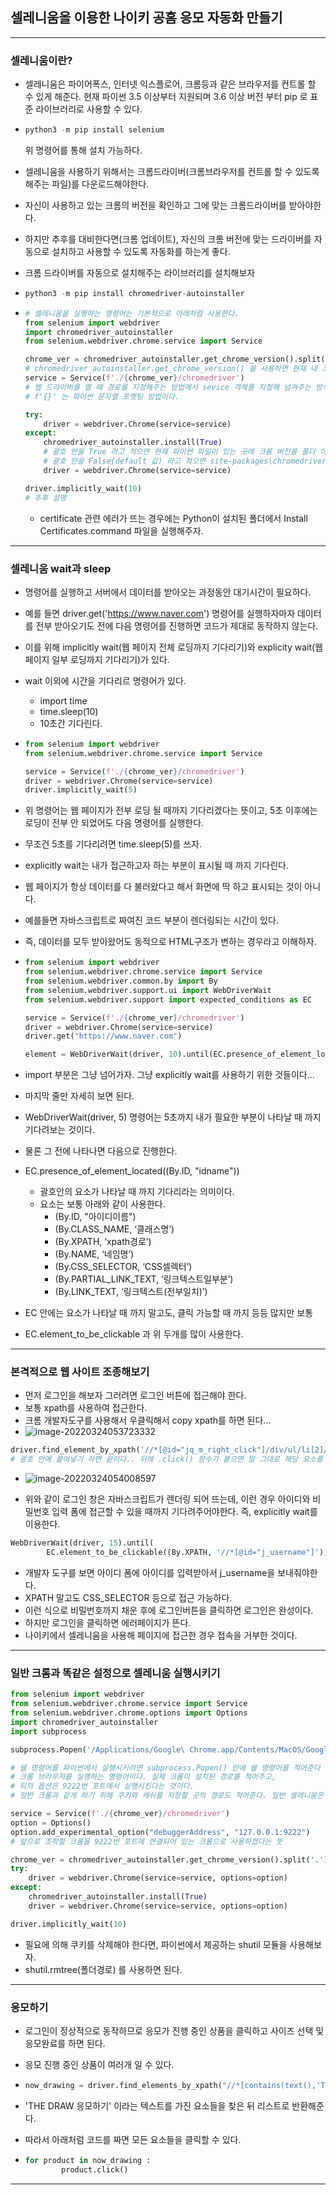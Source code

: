 ## 셀레니움을 이용한 나이키 공홈 응모 자동화 만들기

---

### 셀레니움이란?

- 셀레니움은 파이어폭스, 인터넷 익스플로어, 크롬등과 같은 브라우저를 컨트롤 할 수 있게 해준다. 현재 파이썬 3.5 이상부터 지원되며 3.6 이상 버전 부터 pip 로 표준 라이브러리로 사용할 수 있다.

- ```python
  python3 -m pip install selenium
  ```

  위 명령어를 통해 설치 가능하다.

- 셀레니움을 사용하기 위해서는 크롬드라이버(크롬브라우저를 컨트롤 할 수 있도록 해주는 파일)를 다운로드해야한다.

- 자신이 사용하고 있는 크롬의 버전을 확인하고 그에 맞는 크롬드라이버를 받아야한다.

- 하지만 추후를 대비한다면(크롬 업데이트), 자신의 크롬 버전에 맞는 드라이버를 자동으로 설치하고 사용할 수 있도록 자동화를 하는게 좋다.

- 크롬 드라이버를 자동으로 설치해주는 라이브러리를 설치해보자

- ```python
  python3 -m pip install chromedriver-autoinstaller
  ```

- ```python
  # 셀레니움을 실행하는 명령어는 기본적으로 아래처럼 사용한다.
  from selenium import webdriver
  import chromedriver_autoinstaller
  from selenium.webdriver.chrome.service import Service
  
  chrome_ver = chromedriver_autoinstaller.get_chrome_version().split('.')[0]  
  # chromedriver_autoinstaller.get_chrome_version() 을 사용하면 현재 내 크롬 버전을 string으로 return한다.
  service = Service(f'./{chrome_ver}/chromedriver')
  # 웹 드라이버를 열 때 경로를 지정해주는 방법에서 sevice 객체를 지정해 넘겨주는 방식을 권장하도록 바뀌었다. 따라서 위처럼 드라이버가 위치된 경로를 지정해준다.
  # f'{}' 는 파이썬 문자열 포맷팅 방법이다.
  
  try:
      driver = webdriver.Chrome(service=service)  
  except:
      chromedriver_autoinstaller.install(True)
      # 괄호 안을 True 라고 적으면 현재 파이썬 파일이 있는 곳에 크롬 버전을 폴더 이름으로 하여 크롬드라이버가 그 안에 저장된다.
      # 괄호 안을 False(default 값) 라고 적으면 site-packages\chromedriver_autoinstaller 폴더에 크롬 버전을 폴더명으로 하여 크롬드라이버가 그 안에 설치된다. (which python3 으로 python3 이 저장된 위치를 알 수 있다.)
      driver = webdriver.Chrome(service=service)
  
  driver.implicitly_wait(10)
  # 추후 설명
  ```
  
  - certificate 관련 에러가 뜨는 경우에는 Python이 설치된 폴더에서 Install Certificates.command 파일을 실행해주자.

---

### 셀레니움 wait과 sleep

- 명령어를 실행하고 서버에서 데이터를 받아오는 과정동안 대기시간이 필요하다.

- 예를 들면 driver.get('https://www.naver.com') 명령어를 실행하자마자 데이터를 전부 받아오기도 전에 다음 명령어를 진행하면 코드가 제대로 동작하지 않는다.

- 이를 위해 implicitly wait(웹 페이지 전체 로딩까지 기다리기)와 explicity wait(웹 페이지 일부 로딩까지 기다리기)가 있다.

- wait 이외에 시간을 기다리르 명령어가 있다.

  - import time
  - time.sleep(10)
  - 10초간 기다린다.

- ```python
  from selenium import webdriver
  from selenium.webdriver.chrome.service import Service
  
  service = Service(f'./{chrome_ver}/chromedriver')
  driver = webdriver.Chrome(service=service)
  driver.implicitly_wait(5)
  ```
  
- 위 명령어는 웹 페이지가 전부 로딩 될 때까지 기다리겠다는 뜻이고, 5초 이후에는 로딩이 전부 안 되었어도 다음 명령어를 실행한다.

- 무조건 5초를 기다리려면 time.sleep(5)를 쓰자.

- explicitly wait는 내가 접근하고자 하는 부분이 표시될 때 까지 기다린다.

- 웹 페이지가 항상 데이터를 다 불러왔다고 해서 화면에 딱 하고 표시되는 것이 아니다.

- 예를들면 자바스크립트로 짜여진 코드 부분이 렌더링되는 시간이 있다.

- 즉, 데이터를 모두 받아왔어도 동적으로 HTML구조가 변하는 경우라고 이해하자.

- ```python
  from selenium import webdriver
  from selenium.webdriver.chrome.service import Service
  from selenium.webdriver.common.by import By
  from selenium.webdriver.support.ui import WebDriverWait
  from selenium.webdriver.support import expected_conditions as EC
  
  service = Service(f'./{chrome_ver}/chromedriver')
  driver = webdriver.Chrome(service=service)
  driver.get("https://www.naver.com")
  
  element = WebDriverWait(driver, 10).until(EC.presence_of_element_located((By.ID, "idname")))
  ```
  
- import 부분은 그냥 넘어가자. 그냥 explicitly wait를 사용하기 위한 것들이다...

- 마지막 줄만 자세히 보면 된다.

- WebDriverWait(driver, 5) 명령어는 5초까지 내가 필요한 부분이 나타날 때 까지 기다려보는 것이다.

- 물론 그 전에 나타나면 다음으로 진행한다.

- EC.presence_of_element_located((By.ID, "idname"))

  - 괄호안의 요소가 나타날 때 까지 기다리라는 의미이다.
  - 요소는 보통 아래와 같이 사용한다.
    - (By.ID, "아이디이름")
    - (By.CLASS_NAME, ‘클래스명’)
    - (By.XPATH, ‘xpath경로’)
    - (By.NAME, ‘네임명’)
    - (By.CSS_SELECTOR, ‘CSS셀렉터’)
    - (By.PARTIAL_LINK_TEXT, ‘링크텍스트일부분’)
    - (By.LINK_TEXT, ‘링크텍스트(전부일치)’)

- EC 안에는 요소가 나타날 때 까지 말고도, 클릭 가능할 때 까지 등등 많지만 보통
- EC.element_to_be_clickable 과 위 두개를 많이 사용한다.

---

### 본격적으로 웹 사이트 조종해보기

- 먼저 로그인을 해보자 그러려면 로그인 버튼에 접근해야 한다.
- 보통 xpath를 사용하여 접근한다.
- 크롬 개발자도구를 사용해서 우클릭해서 copy xpath를 하면 된다...
- ![image-20220324053723332](./img/image-20220324053723332.png)

```python
driver.find_element_by_xpath('//*[@id="jq_m_right_click"]/div/ul/li[2]/a').click()
# 괄호 안에 붙여넣기 하면 끝이다.. 뒤에 .click() 함수가 붙으면 말 그대로 해당 요소를 클릭한다.
```

- ![image-20220324054008597](./img/image-20220324054008597.png)

- 위와 같이 로그인 창은 자바스크립트가 렌더링 되어 뜨는데, 이런 경우 아이디와 비밀번호 입력 폼에 접근할 수 있을 때까지 기다려주어야한다. 즉, explicitly wait를 이용한다.

```python
WebDriverWait(driver, 15).until(
        EC.element_to_be_clickable((By.XPATH, '//*[@id="j_username"]'))).send_keys("wty8798")
```

- 개발자 도구를 보면 아이디 폼에 아이디를 입력받아서 j_username을 보내줘야한다.
- XPATH 말고도 CSS_SELECTOR 등으로 접근 가능하다.
- 이런 식으로 비밀번호까지 채운 후에 로그인버튼을 클릭하면 로그인은 완성이다.
- 하지만 로그인을 클릭하면 에러페이지가 뜬다.
- 나이키에서 셀레니움을 사용해 페이지에 접근한 경우 접속을 거부한 것이다.

---

### 일반 크롬과 똑같은 설정으로 셀레니움 실행시키기

```python
from selenium import webdriver
from selenium.webdriver.chrome.service import Service
from selenium.webdriver.chrome.options import Options
import chromedriver_autoinstaller
import subprocess

subprocess.Popen('/Applications/Google\ Chrome.app/Contents/MacOS/Google\ chrome --remote-debugging-port=9222 --user-data-dir="/Users/wetaeyoung/Desktop/abc/ccfiles"', shell=True)

# 쉘 명령어를 파이썬에서 실행시키려면 subprocess.Popen() 안에 쉘 명령어를 적어준다
# 크롬 브라우저를 실행하는 명령어이다. 실제 크롬이 설치된 경로를 적어주고,
# 뒤의 옵션은 9222번 포트에서 실행시킨다는 것이다.
# 일반 크롬과 같게 하기 위해 쿠키와 캐쉬를 저장할 곳의 경로도 적어준다. 일반 셀레니움은 쿠키와 캐쉬를 저장하지 않는다.

service = Service(f'./{chrome_ver}/chromedriver')
option = Options()
option.add_experimental_option("debuggerAddress", "127.0.0.1:9222")
# 앞으로 조작할 크롬을 9222번 포트에 연결되어 있는 크롬으로 사용하겠다는 뜻

chrome_ver = chromedriver_autoinstaller.get_chrome_version().split('.')[0]
try:
    driver = webdriver.Chrome(service=service, options=option)
except:
    chromedriver_autoinstaller.install(True)
    driver = webdriver.Chrome(service=service, options=option)

driver.implicitly_wait(10)
```

- 필요에 의해 쿠키를 삭제해야 한다면, 파이썬에서 제공하는 shutil 모듈을 사용해보자.
- shutil.rmtree(폴더경로) 를 사용하면 된다.

---

### 응모하기

- 로그인이 정상적으로 동작하므로 응모가 진행 중인 상품을 클릭하고 사이즈 선택 및 응모완료를 하면 된다.

- 응모 진행 중인 상품이 여러개 일 수 있다.

- ```python
  now_drawing = driver.find_elements_by_xpath("//*[contains(text(),'THE DRAW 응모하기')]")
  ```

- 'THE DRAW 응모하기' 이라는 텍스트를 가진 요소들을 찾은 뒤 리스트로 반환해준다.

- 따라서 아래처럼 코드를 짜면 모든 요소들을 클릭할 수 있다.

- ```python
  for product in now_drawing :
          product.click()
  ```

---

